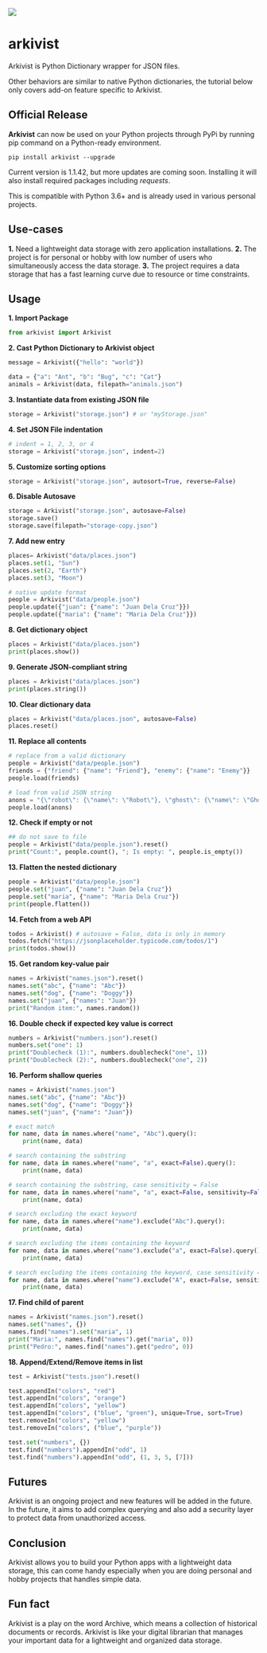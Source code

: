 ![](/resources/banner.png)

# arkivist
Arkivist is Python Dictionary wrapper for JSON files.

Other behaviors are similar to native Python dictionaries, the tutorial below only covers add-on feature specific to Arkivist.

## Official Release
**Arkivist** can now be used on your Python projects through PyPi by running pip command on a Python-ready environment.

`pip install arkivist --upgrade`

Current version is 1.1.42, but more updates are coming soon. Installing it will also install required packages including *requests*.

This is compatible with Python 3.6+ and is already used in various personal projects.

## Use-cases
**1.** Need a lightweight data storage with zero application installations. 
**2.** The project is for personal or hobby with low number of users who simultaneously access the data storage. 
**3.** The project requires a data storage that has a fast learning curve due to resource or time constraints. 

## Usage
**1. Import Package**
```python
from arkivist import Arkivist
```

**2. Cast Python Dictionary to Arkivist object**
```python
message = Arkivist({"hello": "world"})

data = {"a": "Ant", "b": "Bug", "c": "Cat"}
animals = Arkivist(data, filepath="animals.json")
```

**3. Instantiate data from existing JSON file**
```python
storage = Arkivist("storage.json") # or "myStorage.json"
```

**4. Set JSON File indentation**
```python
# indent = 1, 2, 3, or 4
storage = Arkivist("storage.json", indent=2)
```

**5. Customize sorting options**
```python
storage = Arkivist("storage.json", autosort=True, reverse=False)
```

**6. Disable Autosave**
```python
storage = Arkivist("storage.json", autosave=False)
storage.save()
storage.save(filepath="storage-copy.json")
```

**7. Add new entry**
```python
places= Arkivist("data/places.json")
places.set(1, "Sun")
places.set(2, "Earth")
places.set(3, "Moon")

# native update format
people = Arkivist("data/people.json")
people.update({"juan": {"name": "Juan Dela Cruz"}})
people.update({"maria": {"name": "Maria Dela Cruz"}})
```

**8. Get dictionary object**
```python
places = Arkivist("data/places.json")
print(places.show())
```

**9. Generate JSON-compliant string**
```python
places = Arkivist("data/places.json")
print(places.string())
```

**10. Clear dictionary data**
```python
places = Arkivist("data/places.json", autosave=False)
places.reset()
```

**11. Replace all contents**
```python
# replace from a valid dictionary
people = Arkivist("data/people.json")
friends = {"friend": {"name": "Friend"}, "enemy": {"name": "Enemy"}}
people.load(friends)

# load from valid JSON string
anons = "{\"robot\": {\"name\": \"Robot\"}, \"ghost\": {\"name\": \"Ghost\"}}"
people.load(anons)
```

**12. Check if empty or not**
```python
## do not save to file
people = Arkivist("data/people.json").reset()
print("Count:", people.count(), "; Is empty: ", people.is_empty())
```

**13. Flatten the nested dictionary**
```python
people = Arkivist("data/people.json")
people.set("juan", {"name": "Juan Dela Cruz"})
people.set("maria", {"name": "Maria Dela Cruz"})
print(people.flatten())
```

**14. Fetch from a web API**
```python
todos = Arkivist() # autosave = False, data is only in memory
todos.fetch("https://jsonplaceholder.typicode.com/todos/1")
print(todos.show())
```

**15. Get random key-value pair**
```python
names = Arkivist("names.json").reset()
names.set("abc", {"name": "Abc"})
names.set("dog", {"name": "Doggy"})
names.set("juan", {"names": "Juan"})
print("Random item:", names.random())
```

**16. Double check if expected key value is correct**
```python
numbers = Arkivist("numbers.json").reset()
numbers.set("one": 1)
print("Doublecheck (1):", numbers.doublecheck("one", 1))
print("Doublecheck (2):", numbers.doublecheck("one", 2))
```

**16. Perform shallow queries**
```python
names = Arkivist("names.json")
names.set("abc", {"name": "Abc"})
names.set("dog", {"name": "Doggy"})
names.set("juan", {"name": "Juan"})

# exact match
for name, data in names.where("name", "Abc").query():
    print(name, data)

# search containing the substring
for name, data in names.where("name", "a", exact=False).query():
    print(name, data)

# search containing the substring, case sensitivity = False
for name, data in names.where("name", "a", exact=False, sensitivity=False).query():
    print(name, data)

# search excluding the exact keyword
for name, data in names.where("name").exclude("Abc").query():
    print(name, data)

# search excluding the items containing the keyword
for name, data in names.where("name").exclude("a", exact=False).query():
    print(name, data)

# search excluding the items containing the keyword, case sensitivity = False
for name, data in names.where("name").exclude("A", exact=False, sensitivity=False).query():
    print(name, data)
```

**17. Find child of parent**
```python
names = Arkivist("names.json").reset()
names.set("names", {})
names.find("names").set("maria", 1)
print("Maria:", names.find("names").get("maria", 0))
print("Pedro:", names.find("names").get("pedro", 0))
```

**18. Append/Extend/Remove items in list**
```python
test = Arkivist("tests.json").reset()

test.appendIn("colors", "red")
test.appendIn("colors", "orange")
test.appendIn("colors", "yellow")
test.appendIn("colors", ("blue", "green"), unique=True, sort=True)
test.removeIn("colors", "yellow")
test.removeIn("colors", ("blue", "purple"))

test.set("numbers", {})
test.find("numbers").appendIn("odd", 1)
test.find("numbers").appendIn("odd", (1, 3, 5, [7]))

```

## Futures
Arkivist is an ongoing project and new features will be added in the future. In the future, it aims to add complex querying and also add a security layer to protect data from unauthorized access.

## Conclusion
Arkivist allows you to build your Python apps with a lightweight data storage, this can come handy especially when you are doing personal and hobby projects that handles simple data.

## Fun fact
Arkivist is a play on the word Archive, which means a collection of historical documents or records. Arkivist is like your digital librarian that manages your important data for a lightweight and organized data storage.